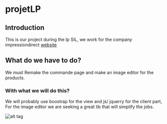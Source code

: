 # projetLP
## Introduction
This is our project during the lp SIL, we work for the company impressiondirect [website](http://www.impressiondirect.fr/)
## What do we have to do?
We must  Remake the commande page and make an image editor for the products.
### With what we will do this? 
We will probably use boostrap for the view and js/ jquerry for the client part, For the image editor we are seeking a great lib that will simplify the jobs.

![alt tag](https://s-media-cache-ak0.pinimg.com/originals/5d/69/c9/5d69c9af60d85805a0d2d6989d86a5d3.gif)
